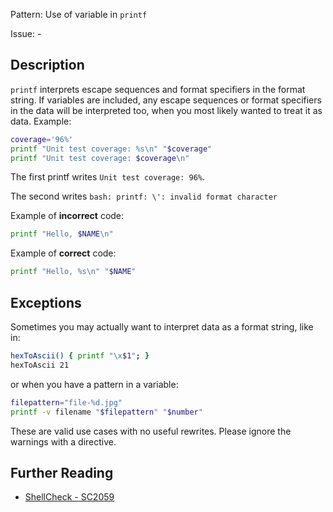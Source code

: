 Pattern: Use of variable in `printf`

Issue: -

## Description

`printf` interprets escape sequences and format specifiers in the format string. If variables are included, any escape sequences or format specifiers in the data will be interpreted too, when you most likely wanted to treat it as data. Example:

```sh
coverage='96%'
printf "Unit test coverage: %s\n" "$coverage"
printf "Unit test coverage: $coverage\n"
```

The first printf writes `Unit test coverage: 96%`.

The second writes `bash: printf: \': invalid format character`

Example of **incorrect** code:

```sh
printf "Hello, $NAME\n"
```

Example of **correct** code:

```sh
printf "Hello, %s\n" "$NAME"
```

## Exceptions

Sometimes you may actually want to interpret data as a format string, like in:

```sh
hexToAscii() { printf "\x$1"; }
hexToAscii 21
```

or when you have a pattern in a variable:

```sh
filepattern="file-%d.jpg"
printf -v filename "$filepattern" "$number"
```

These are valid use cases with no useful rewrites. Please ignore the warnings with a directive.

## Further Reading

* [ShellCheck - SC2059](https://github.com/koalaman/shellcheck/wiki/SC2059)
